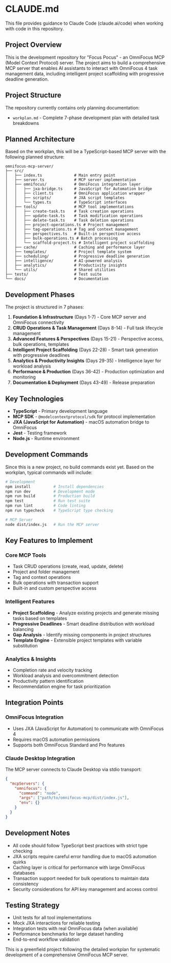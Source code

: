 # CLAUDE.md

This file provides guidance to Claude Code (claude.ai/code) when working with code in this repository.

## Project Overview

This is the development repository for "Focus Pocus" - an OmniFocus MCP (Model Context Protocol) server. The project aims to build a comprehensive MCP server that enables AI assistants to interact with OmniFocus 4 task management data, including intelligent project scaffolding with progressive deadline generation.

## Project Structure

The repository currently contains only planning documentation:

- `workplan.md` - Complete 7-phase development plan with detailed task breakdowns

## Planned Architecture

Based on the workplan, this will be a TypeScript-based MCP server with the following planned structure:

```
omnifocus-mcp-server/
├── src/
│   ├── index.ts              # Main entry point
│   ├── server.ts             # MCP server implementation
│   ├── omnifocus/            # OmniFocus integration layer
│   │   ├── jxa-bridge.ts     # JavaScript for Automation bridge
│   │   ├── client.ts         # OmniFocus application wrapper
│   │   ├── scripts/          # JXA script templates
│   │   └── types.ts          # TypeScript interfaces
│   ├── tools/                # MCP tool implementations
│   │   ├── create-task.ts    # Task creation operations
│   │   ├── update-task.ts    # Task modification operations
│   │   ├── delete-task.ts    # Task deletion operations
│   │   ├── project-operations.ts # Project management
│   │   ├── tag-operations.ts # Tag and context management
│   │   ├── perspectives.ts   # Built-in perspective access
│   │   ├── bulk-operations.ts # Batch processing
│   │   └── scaffold-project.ts # Intelligent project scaffolding
│   ├── cache/                # Caching and performance layer
│   ├── templates/            # Project template system
│   ├── scheduling/           # Progressive deadline generation
│   ├── intelligence/         # AI-powered analysis
│   ├── analytics/            # Productivity insights
│   └── utils/                # Shared utilities
├── tests/                    # Test suite
└── docs/                     # Documentation
```

## Development Phases

The project is structured in 7 phases:

1. **Foundation & Infrastructure** (Days 1-7) - Core MCP server and OmniFocus connectivity
2. **CRUD Operations & Task Management** (Days 8-14) - Full task lifecycle management
3. **Advanced Features & Perspectives** (Days 15-21) - Perspective access, bulk operations, templates
4. **Intelligent Project Scaffolding** (Days 22-28) - Smart task generation with progressive deadlines
5. **Analytics & Productivity Insights** (Days 29-35) - Intelligence layer for workload analysis
6. **Performance & Production** (Days 36-42) - Production optimization and monitoring
7. **Documentation & Deployment** (Days 43-49) - Release preparation

## Key Technologies

- **TypeScript** - Primary development language
- **MCP SDK** - `@modelcontextprotocol/sdk` for protocol implementation
- **JXA (JavaScript for Automation)** - macOS automation bridge to OmniFocus
- **Jest** - Testing framework
- **Node.js** - Runtime environment

## Development Commands

Since this is a new project, no build commands exist yet. Based on the workplan, typical commands will include:

```bash
# Development
npm install          # Install dependencies
npm run dev          # Development mode
npm run build        # Production build
npm test             # Run test suite
npm run lint         # Code linting
npm run typecheck    # TypeScript type checking

# MCP Server
node dist/index.js   # Run the MCP server
```

## Key Features to Implement

### Core MCP Tools
- Task CRUD operations (create, read, update, delete)
- Project and folder management
- Tag and context operations
- Bulk operations with transaction support
- Built-in and custom perspective access

### Intelligent Features
- **Project Scaffolding** - Analyze existing projects and generate missing tasks based on templates
- **Progressive Deadlines** - Smart deadline distribution with workload balancing
- **Gap Analysis** - Identify missing components in project structures
- **Template Engine** - Extensible project templates with variable substitution

### Analytics & Insights
- Completion rate and velocity tracking
- Workload analysis and overcommitment detection
- Productivity pattern identification
- Recommendation engine for task prioritization

## Integration Points

### OmniFocus Integration
- Uses JXA (JavaScript for Automation) to communicate with OmniFocus 4
- Requires macOS automation permissions
- Supports both OmniFocus Standard and Pro features

### Claude Desktop Integration
The MCP server connects to Claude Desktop via stdio transport:

```json
{
  "mcpServers": {
    "omnifocus": {
      "command": "node",
      "args": ["path/to/omnifocus-mcp/dist/index.js"],
      "env": {}
    }
  }
}
```

## Development Notes

- All code should follow TypeScript best practices with strict type checking
- JXA scripts require careful error handling due to macOS automation quirks
- Caching layer is critical for performance with large OmniFocus databases
- Transaction support needed for bulk operations to maintain data consistency
- Security considerations for API key management and access control

## Testing Strategy

- Unit tests for all tool implementations
- Mock JXA interactions for reliable testing
- Integration tests with real OmniFocus data (when available)
- Performance benchmarks for large dataset handling
- End-to-end workflow validation

This is a greenfield project following the detailed workplan for systematic development of a comprehensive OmniFocus MCP server.